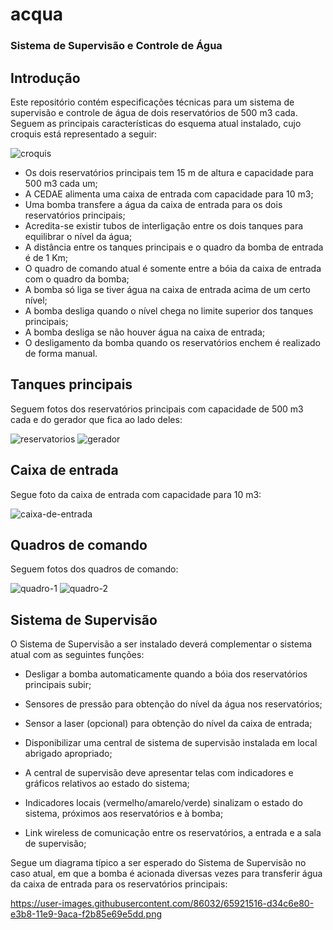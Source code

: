 # acqua
### Sistema de Supervisão e Controle de Água

## Introdução

Este repositório contém especificações técnicas para um sistema de supervisão e controle de água de dois reservatórios de 500 m3 cada. Seguem as principais características do esquema atual instalado, cujo croquis está representado a seguir:

![croquis](https://user-images.githubusercontent.com/86032/116254222-8a50cd80-a747-11eb-842a-c8bff6983564.png)

- Os dois reservatórios principais tem 15 m de altura e capacidade para 500 m3 cada um;
- A CEDAE alimenta uma caixa de entrada com capacidade para 10 m3;
- Uma bomba transfere a água da caixa de entrada para os dois reservatórios principais;
- Acredita-se existir tubos de interligação entre os dois tanques para equilibrar o nível da água;
- A distância entre os tanques principais e o quadro da bomba de entrada é de 1 Km;
- O quadro de comando atual é somente entre a bóia da caixa de entrada com o quadro da bomba;
- A bomba só liga se tiver água na caixa de entrada acima de um certo nível;
- A bomba desliga quando o nível chega no limite superior dos tanques  principais;
- A bomba desliga se não houver água na caixa de entrada;
- O desligamento da bomba quando os reservatórios enchem é realizado de forma manual.

## Tanques principais

Seguem fotos dos reservatórios principais com capacidade de 500 m3 cada e do gerador que fica ao lado deles:

![reservatorios](https://user-images.githubusercontent.com/86032/116251318-f120b780-a744-11eb-9716-656fc5e7cb19.jpg)
![gerador](https://user-images.githubusercontent.com/86032/116251333-f41ba800-a744-11eb-9652-6bb8ba3cc472.jpg)

## Caixa de entrada

Segue foto da caixa de entrada com capacidade para 10 m3:

![caixa-de-entrada](https://user-images.githubusercontent.com/86032/116251328-f2ea7b00-a744-11eb-973a-74a538368878.jpg)

## Quadros de comando

Seguem fotos dos quadros de comando:

![quadro-1](https://user-images.githubusercontent.com/86032/116251306-ef56f400-a744-11eb-8fef-72a4e3e4ce6f.jpg)
![quadro-2](https://user-images.githubusercontent.com/86032/116251308-efef8a80-a744-11eb-8fa6-ae57d3fa5661.jpg)

## Sistema de Supervisão

O Sistema de Supervisão a ser instalado deverá complementar o sistema atual com as seguintes funções:

- Desligar a bomba automaticamente quando a bóia dos reservatórios principais subir;
- Sensores de pressão para obtenção do nível da água nos reservatórios;
- Sensor a laser (opcional) para obtenção do nível da caixa de entrada;
- Disponibilizar uma central de sistema de supervisão instalada em local abrigado apropriado;
- A central de supervisão deve apresentar telas com indicadores e gráficos relativos ao estado do sistema;
- Indicadores locais (vermelho/amarelo/verde) sinalizam o estado do sistema, próximos aos reservatórios e à bomba;

- Link wireless de comunicação entre os reservatórios, a entrada e a sala de supervisão;

Segue um diagrama típico a ser esperado do Sistema de Supervisão no caso atual, em que a bomba é acionada diversas vezes para transferir água da caixa de entrada para os reservatórios principais:

https://user-images.githubusercontent.com/86032/65921516-d34c6e80-e3b8-11e9-9aca-f2b85e69e5dd.png

